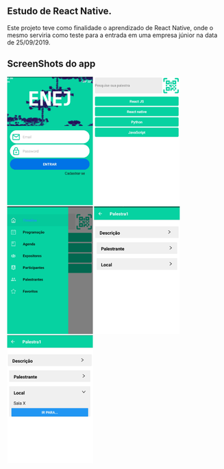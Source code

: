 ## Estudo de React Native.

Este projeto teve como finalidade o aprendizado de React Native, onde o mesmo serviria como teste para a entrada em uma empresa júnior na data de 25/09/2019.

## ScreenShots do app

**<img src="screenshots/shreen1.jpg" width=200 heigth=300> <img src="screenshots/shreen2.jpg" width=200 heigth=300> <img src="screenshots/shreen3.jpg" width=200 heigth=300> <img src="screenshots/shreen4.jpg" width=200 heigth=300> <img src="screenshots/shreen5.jpg" width=200 heigth=300>**



